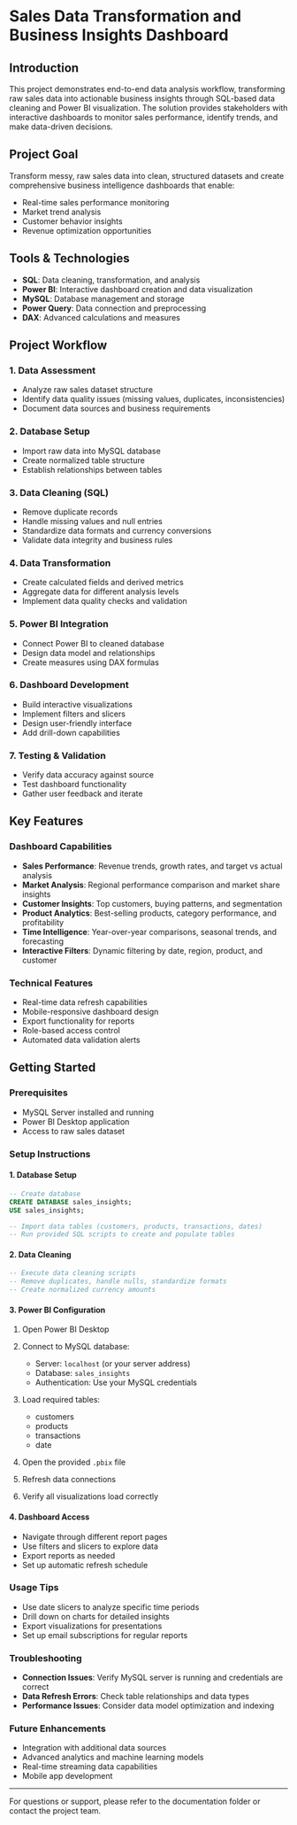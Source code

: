 # Sales Data Transformation and Business Insights Dashboard

## Introduction

This project demonstrates end-to-end data analysis workflow, transforming raw sales data into actionable business insights through SQL-based data cleaning and Power BI visualization. The solution provides stakeholders with interactive dashboards to monitor sales performance, identify trends, and make data-driven decisions.

## Project Goal

Transform messy, raw sales data into clean, structured datasets and create comprehensive business intelligence dashboards that enable:
- Real-time sales performance monitoring
- Market trend analysis
- Customer behavior insights
- Revenue optimization opportunities

## Tools & Technologies

- **SQL**: Data cleaning, transformation, and analysis
- **Power BI**: Interactive dashboard creation and data visualization
- **MySQL**: Database management and storage
- **Power Query**: Data connection and preprocessing
- **DAX**: Advanced calculations and measures

## Project Workflow

### 1. Data Assessment
- Analyze raw sales dataset structure
- Identify data quality issues (missing values, duplicates, inconsistencies)
- Document data sources and business requirements

### 2. Database Setup
- Import raw data into MySQL database
- Create normalized table structure
- Establish relationships between tables

### 3. Data Cleaning (SQL)
- Remove duplicate records
- Handle missing values and null entries
- Standardize data formats and currency conversions
- Validate data integrity and business rules

### 4. Data Transformation
- Create calculated fields and derived metrics
- Aggregate data for different analysis levels
- Implement data quality checks and validation

### 5. Power BI Integration
- Connect Power BI to cleaned database
- Design data model and relationships
- Create measures using DAX formulas

### 6. Dashboard Development
- Build interactive visualizations
- Implement filters and slicers
- Design user-friendly interface
- Add drill-down capabilities

### 7. Testing & Validation
- Verify data accuracy against source
- Test dashboard functionality
- Gather user feedback and iterate

## Key Features

### Dashboard Capabilities
- **Sales Performance**: Revenue trends, growth rates, and target vs actual analysis
- **Market Analysis**: Regional performance comparison and market share insights
- **Customer Insights**: Top customers, buying patterns, and segmentation
- **Product Analytics**: Best-selling products, category performance, and profitability
- **Time Intelligence**: Year-over-year comparisons, seasonal trends, and forecasting
- **Interactive Filters**: Dynamic filtering by date, region, product, and customer

### Technical Features
- Real-time data refresh capabilities
- Mobile-responsive dashboard design
- Export functionality for reports
- Role-based access control
- Automated data validation alerts

## Getting Started

### Prerequisites
- MySQL Server installed and running
- Power BI Desktop application
- Access to raw sales dataset

### Setup Instructions

#### 1. Database Setup
```sql
-- Create database
CREATE DATABASE sales_insights;
USE sales_insights;

-- Import data tables (customers, products, transactions, dates)
-- Run provided SQL scripts to create and populate tables
```

#### 2. Data Cleaning
```sql
-- Execute data cleaning scripts
-- Remove duplicates, handle nulls, standardize formats
-- Create normalized currency amounts
```

#### 3. Power BI Configuration
1. Open Power BI Desktop
2. Connect to MySQL database:
   - Server: `localhost` (or your server address)
   - Database: `sales_insights`
   - Authentication: Use your MySQL credentials

3. Load required tables:
   - customers
   - products  
   - transactions
   - date

4. Open the provided `.pbix` file
5. Refresh data connections
6. Verify all visualizations load correctly

#### 4. Dashboard Access
- Navigate through different report pages
- Use filters and slicers to explore data
- Export reports as needed
- Set up automatic refresh schedule

### Usage Tips
- Use date slicers to analyze specific time periods
- Drill down on charts for detailed insights
- Export visualizations for presentations
- Set up email subscriptions for regular reports

### Troubleshooting
- **Connection Issues**: Verify MySQL server is running and credentials are correct
- **Data Refresh Errors**: Check table relationships and data types
- **Performance Issues**: Consider data model optimization and indexing

### Future Enhancements
- Integration with additional data sources
- Advanced analytics and machine learning models
- Real-time streaming data capabilities
- Mobile app development

---

For questions or support, please refer to the documentation folder or contact the project team.
